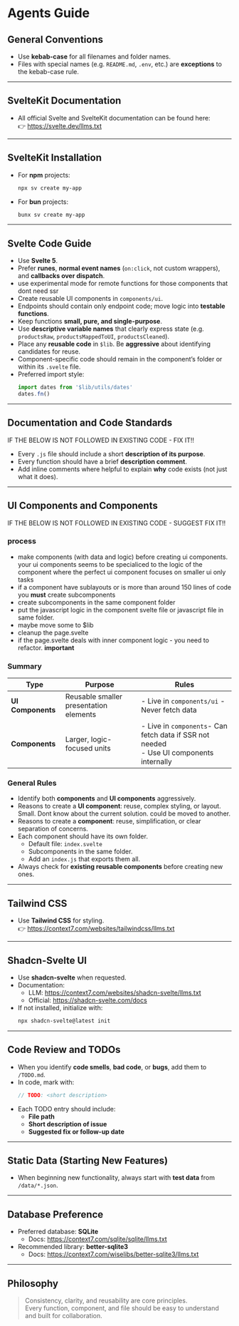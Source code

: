 # Agents Guide



## General Conventions

- Use **kebab-case** for all filenames and folder names.  
- Files with special names (e.g. `README.md`, `.env`, etc.) are **exceptions** to the kebab-case rule.

---

## SvelteKit Documentation

- All official Svelte and SvelteKit documentation can be found here:  
  👉 https://svelte.dev/llms.txt

---

## SvelteKit Installation

- For **npm** projects:  
  ```bash
  npx sv create my-app
  ```
- For **bun** projects:  
  ```bash
  bunx sv create my-app
  ```

---

## Svelte Code Guide

- Use **Svelte 5**.  
- Prefer **runes**, **normal event names** (`on:click`, not custom wrappers), and **callbacks over dispatch**.  
- use experimental mode for remote functions for those components that dont need ssr
- Create reusable UI components in `components/ui`.  
- Endpoints should contain only endpoint code; move logic into **testable functions**.  
- Keep functions **small, pure, and single-purpose**.  
- Use **descriptive variable names** that clearly express state (e.g. `productsRaw`, `productsMappedToUI`, `productsCleaned`).  
- Place any **reusable code** in `$lib`. Be **aggressive** about identifying candidates for reuse.  
- Component-specific code should remain in the component’s folder or within its `.svelte` file.  
- Preferred import style:
  ```js
  import dates from '$lib/utils/dates'
  dates.fn()
  ```

---

## Documentation and Code Standards

IF THE BELOW IS NOT FOLLOWED IN EXISTING CODE - FIX IT!!

- Every `.js` file should include a short **description of its purpose**.  
- Every function should have a brief **description comment**.  
- Add inline comments where helpful to explain **why** code exists (not just what it does).

---

## UI Components and Components

IF THE BELOW IS NOT FOLLOWED IN EXISTING CODE - SUGGEST FIX IT!!


### process

- make components (with data and logic) before creating ui components. your ui components seems to be specialiced to the logic of the component where the perfect ui component focuses on smaller ui only tasks
- if a component have sublayouts or is more than around 150 lines of code you **must** create subcomponents
- create subcomponents in the same component folder
- put the javascript logic in the component svelte file or javascript file in same folder.
- maybe move some to $lib
- cleanup the page.svelte
- if the page.svelte deals with inner component logic - you need to refactor. **important**

### Summary

| Type | Purpose | Rules |
|------|----------|-------|
| **UI Components** | Reusable smaller presentation elements | - Live in `components/ui` - Never fetch data |
| **Components** | Larger, logic-focused units | - Live in `components`- Can fetch data if SSR not needed<br>- Use UI components internally |

### General Rules

- Identify both **components** and **UI components** aggressively.  
- Reasons to create a **UI component**: reuse, complex styling, or layout. Small. Dont know about the current solution. could be moved to another. 
- Reasons to create a **component**: reuse, simplification, or clear separation of concerns.  
- Each component should have its own folder.  
  - Default file: `index.svelte`  
  - Subcomponents in the same folder.  
  - Add an `index.js` that exports them all.  
- Always check for **existing reusable components** before creating new ones.

---

## Tailwind CSS

- Use **Tailwind CSS** for styling.  
  👉 https://context7.com/websites/tailwindcss/llms.txt

---

## Shadcn-Svelte UI

- Use **shadcn-svelte** when requested.  
- Documentation:  
  - LLM: https://context7.com/websites/shadcn-svelte/llms.txt  
  - Official: https://shadcn-svelte.com/docs  
- If not installed, initialize with:  
  ```bash
  npx shadcn-svelte@latest init
  ```

---

## Code Review and TODOs

- When you identify **code smells**, **bad code**, or **bugs**, add them to `/TODO.md`.  
- In code, mark with:
  ```js
  // TODO: <short description>
  ```
- Each TODO entry should include:
  - **File path**
  - **Short description of issue**
  - **Suggested fix or follow-up date**

---

## Static Data (Starting New Features)

- When beginning new functionality, always start with **test data** from `/data/*.json`.

---

## Database Preference

- Preferred database: **SQLite**  
  - Docs: https://context7.com/sqlite/sqlite/llms.txt  
- Recommended library: **better-sqlite3**  
  - Docs: https://context7.com/wiselibs/better-sqlite3/llms.txt

---

## Philosophy

> Consistency, clarity, and reusability are core principles.  
> Every function, component, and file should be easy to understand and built for collaboration.